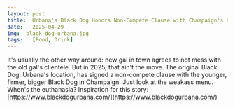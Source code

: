 ```yaml
---
layout: post
title:  Urbana's Black Dog Honors Non-Compete Clause with Champaign's Black Dog
date:   2025-04-29
img:  black-dog-urbana.jpg
tags:   [Food, Drink]
---
```


It's usually the other way around: new gal in town agrees to not mess with the old gal's clientele. But in 2025, that ain't the move. The original Black Dog, Urbana's location, has signed a non-compete clause with the younger, firmer, bigger Black Dog in Champaign. Just look at the weakass menu. When's the euthanasia?
Inspiration for this story: [https://www.blackdogurbana.com/](https://www.blackdogurbana.com/)
